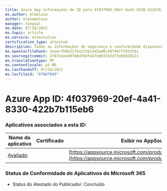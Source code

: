 ```yaml
---
title: Azure App informações de ID para 4f037969-20ef-4a41-8330-422b7b115eb6
ms.author: elmalova
author: elenamalova
manager: tonybal
ms.date: 07/28/2022
ms.topic: article
ms.service: attestation
certification_type: attested
description: Todas as informações de segurança e conformidade disponíveis para 4f037969-20ef-4a41-8330-422b7b115eb6.
ms.openlocfilehash: 3eaecfb8b3276a233b2ad2ad0c49f4b7f293378c
ms.sourcegitcommit: 2787e3eed97b8dfb6fab7dd837e2d7fe65828121
ms.translationtype: MT
ms.contentlocale: pt-BR
ms.lasthandoff: 07/28/2022
ms.locfileid: "67067949"
---
```

# <a name="azure-app-id-4f037969-20ef-4a41-8330-422b7b115eb6"></a>Azure App ID: 4f037969-20ef-4a41-8330-422b7b115eb6


### <a name="apps-associated-with-this-id"></a>Aplicativos associados a esta ID:
| **Nome do aplicativo** | **Certificado** | **Exibir no AppSource** |
|--------------|---------------|-----------------------|
| [Avaliado](../forward/WA200003123.md) |  | [https://appsource.microsoft.com/product/office/WA200003123](https://appsource.microsoft.com/product/office/WA200003123) |

### <a name="microsoft-365-app-compliance-status"></a>Status de Conformidade de Aplicativos do Microsoft 365
- Status do Atestado do Publicador: Concluído
